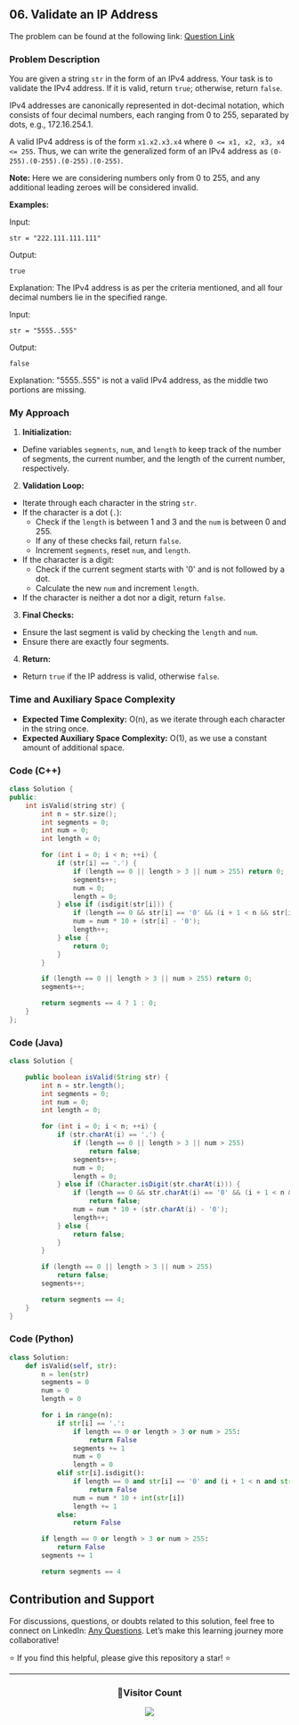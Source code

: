 ## 06. Validate an IP Address

The problem can be found at the following link: [Question Link](https://www.geeksforgeeks.org/problems/validate-an-ip-address-1587115621/1)

### Problem Description

You are given a string `str` in the form of an IPv4 address. Your task is to validate the IPv4 address. If it is valid, return `true`; otherwise, return `false`.

IPv4 addresses are canonically represented in dot-decimal notation, which consists of four decimal numbers, each ranging from 0 to 255, separated by dots, e.g., 172.16.254.1.

A valid IPv4 address is of the form `x1.x2.x3.x4` where `0 <= x1, x2, x3, x4 <= 255`. Thus, we can write the generalized form of an IPv4 address as `(0-255).(0-255).(0-255).(0-255)`.

**Note:** Here we are considering numbers only from 0 to 255, and any additional leading zeroes will be considered invalid.

**Examples:**

Input:

```
str = "222.111.111.111"
```

Output:

```
true
```

Explanation:
The IPv4 address is as per the criteria mentioned, and all four decimal numbers lie in the specified range.

Input:

```
str = "5555..555"
```

Output:

```
false
```

Explanation:
"5555..555" is not a valid IPv4 address, as the middle two portions are missing.

### My Approach

1. **Initialization:**

- Define variables `segments`, `num`, and `length` to keep track of the number of segments, the current number, and the length of the current number, respectively.

2. **Validation Loop:**

- Iterate through each character in the string `str`.
- If the character is a dot (`.`):
  - Check if the `length` is between 1 and 3 and the `num` is between 0 and 255.
  - If any of these checks fail, return `false`.
  - Increment `segments`, reset `num`, and `length`.
- If the character is a digit:
  - Check if the current segment starts with '0' and is not followed by a dot.
  - Calculate the new `num` and increment `length`.
- If the character is neither a dot nor a digit, return `false`.

3. **Final Checks:**

- Ensure the last segment is valid by checking the `length` and `num`.
- Ensure there are exactly four segments.

4. **Return:**

- Return `true` if the IP address is valid, otherwise `false`.

### Time and Auxiliary Space Complexity

- **Expected Time Complexity:** O(n), as we iterate through each character in the string once.
- **Expected Auxiliary Space Complexity:** O(1), as we use a constant amount of additional space.

### Code (C++)

```cpp
class Solution {
public:
    int isValid(string str) {
        int n = str.size();
        int segments = 0;
        int num = 0;
        int length = 0;

        for (int i = 0; i < n; ++i) {
            if (str[i] == '.') {
                if (length == 0 || length > 3 || num > 255) return 0;
                segments++;
                num = 0;
                length = 0;
            } else if (isdigit(str[i])) {
                if (length == 0 && str[i] == '0' && (i + 1 < n && str[i + 1] != '.')) return 0;
                num = num * 10 + (str[i] - '0');
                length++;
            } else {
                return 0;
            }
        }

        if (length == 0 || length > 3 || num > 255) return 0;
        segments++;

        return segments == 4 ? 1 : 0;
    }
};
```

### Code (Java)

```java
class Solution {

    public boolean isValid(String str) {
        int n = str.length();
        int segments = 0;
        int num = 0;
        int length = 0;

        for (int i = 0; i < n; ++i) {
            if (str.charAt(i) == '.') {
                if (length == 0 || length > 3 || num > 255)
                    return false;
                segments++;
                num = 0;
                length = 0;
            } else if (Character.isDigit(str.charAt(i))) {
                if (length == 0 && str.charAt(i) == '0' && (i + 1 < n && str.charAt(i + 1) != '.'))
                    return false;
                num = num * 10 + (str.charAt(i) - '0');
                length++;
            } else {
                return false;
            }
        }

        if (length == 0 || length > 3 || num > 255)
            return false;
        segments++;

        return segments == 4;
    }
}
```

### Code (Python)

```python
class Solution:
    def isValid(self, str):
        n = len(str)
        segments = 0
        num = 0
        length = 0

        for i in range(n):
            if str[i] == '.':
                if length == 0 or length > 3 or num > 255:
                    return False
                segments += 1
                num = 0
                length = 0
            elif str[i].isdigit():
                if length == 0 and str[i] == '0' and (i + 1 < n and str[i + 1] != '.'):
                    return False
                num = num * 10 + int(str[i])
                length += 1
            else:
                return False

        if length == 0 or length > 3 or num > 255:
            return False
        segments += 1

        return segments == 4
```

## Contribution and Support

For discussions, questions, or doubts related to this solution, feel free to connect on LinkedIn: [Any Questions](https://www.linkedin.com/in/patel-hetkumar-sandipbhai-8b110525a/). Let’s make this learning journey more collaborative!

⭐ If you find this helpful, please give this repository a star! ⭐

---

<div align="center">
  <h3><b>📍Visitor Count</b></h3>
</div>

<p align="center">
  <img src="https://profile-counter.glitch.me/Hunterdii/count.svg" />
</p>
